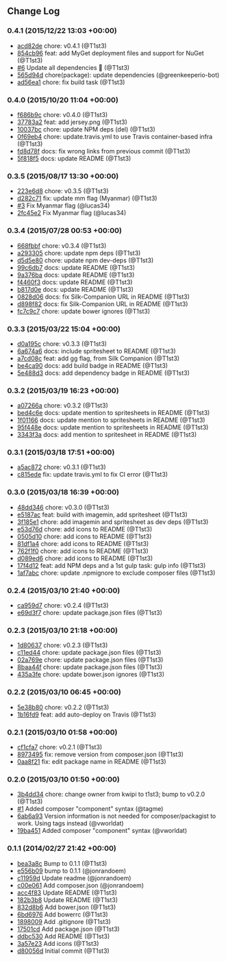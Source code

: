 ## Change Log

### 0.4.1 (2015/12/22 13:03 +00:00)
- [acd82de](https://github.com/T1st3/famfamfam-flags/commit/acd82de268068bbf932d62459125e201d1f8c873) chore: v0.4.1 (@T1st3)
- [854cb96](https://github.com/T1st3/famfamfam-flags/commit/854cb96fab33a50fa59c146c29e34289a59670b9) feat: add MyGet deployment files and support for NuGet (@T1st3)
- [#6](https://github.com/T1st3/famfamfam-flags/pull/6) Update all dependencies 🌴 (@T1st3)
- [565d94d](https://github.com/T1st3/famfamfam-flags/commit/565d94d245ffeff9bc62a8be0e3eb2deca5f775f) chore(package): update dependencies (@greenkeeperio-bot)
- [ad56ea1](https://github.com/T1st3/famfamfam-flags/commit/ad56ea1aecbd6499b1be71d20690021869c674b0) chore: fix build task (@T1st3)

### 0.4.0 (2015/10/20 11:04 +00:00)
- [f686b9c](https://github.com/T1st3/famfamfam-flags/commit/f686b9c7a3f6d8be6b29385257a073a4613f4bf1) chore: v0.4.0 (@T1st3)
- [37783a2](https://github.com/T1st3/famfamfam-flags/commit/37783a264c74974cf76d3d140387c286976bffbe) feat: add jersey.png (@T1st3)
- [10037bc](https://github.com/T1st3/famfamfam-flags/commit/10037bc550d3ba9ed3ce69cc39a39d88df3163f0) chore: update NPM deps (del) (@T1st3)
- [0f69eb4](https://github.com/T1st3/famfamfam-flags/commit/0f69eb41127e0840b06d2f4b8f70bfb636834d64) chore: update.travis.yml to use Travis container-based infra (@T1st3)
- [fd8d78f](https://github.com/T1st3/famfamfam-flags/commit/fd8d78fae3fca628c913a95a1bceb5dead85e3aa) docs: fix wrong links from previous commit (@T1st3)
- [5f818f5](https://github.com/T1st3/famfamfam-flags/commit/5f818f5938756ce6f35769475a8a9b34af09c459) docs: update README (@T1st3)

### 0.3.5 (2015/08/17 13:30 +00:00)
- [223e6d8](https://github.com/T1st3/famfamfam-flags/commit/223e6d81cd29bf9cc2ea63a65b8e6a6ac5e11762) chore: v0.3.5 (@T1st3)
- [d282c71](https://github.com/T1st3/famfamfam-flags/commit/d282c71f81535c67e2034fa58b30fd107a1c60ae) fix: update mm flag (Myanmar) (@T1st3)
- [#3](https://github.com/T1st3/famfamfam-flags/pull/3) Fix Myanmar flag (@lucas34)
- [2fc45e2](https://github.com/T1st3/famfamfam-flags/commit/2fc45e2a7791571a9537a25e0174490ce1f4f592) Fix Myanmar flag (@lucas34)

### 0.3.4 (2015/07/28 00:53 +00:00)
- [668fbbf](https://github.com/T1st3/famfamfam-flags/commit/668fbbf90ffa7d3775652b3e1042211045695525) chore: v0.3.4 (@T1st3)
- [a293305](https://github.com/T1st3/famfamfam-flags/commit/a293305f30e19a86f884ac428f0a5c9f85010089) chore: update npm deps (@T1st3)
- [d5d5e80](https://github.com/T1st3/famfamfam-flags/commit/d5d5e8074184362e73e21aad6530510f6ac6b7e0) chore: update npm dev-deps (@T1st3)
- [99c6db7](https://github.com/T1st3/famfamfam-flags/commit/99c6db718ee8a4c0866bd1258f8058066816b68b) docs: update README (@T1st3)
- [9a376ba](https://github.com/T1st3/famfamfam-flags/commit/9a376ba010a53dd2782c495beb2d459cd222d9c7) docs: update README (@T1st3)
- [f4460f3](https://github.com/T1st3/famfamfam-flags/commit/f4460f3aac00003602ffbf50362a62fda268c0f4) docs: update README (@T1st3)
- [b817d0e](https://github.com/T1st3/famfamfam-flags/commit/b817d0e5a4f38e1c00f3c69bdd473b9e2b88b25c) docs: update README (@T1st3)
- [0828d06](https://github.com/T1st3/famfamfam-flags/commit/0828d067906a88f5864de8384e0bc5ea8b3e5ba3) docs: fix Silk-Companion URL in README (@T1st3)
- [d898f82](https://github.com/T1st3/famfamfam-flags/commit/d898f8207143842c8342e7c94c9329beb6fb7b84) docs: fix Silk-Companion URL in README (@T1st3)
- [fc7c9c7](https://github.com/T1st3/famfamfam-flags/commit/fc7c9c7fc197cdd880de6929b247fd0db6c563ae) chore: update bower ignores (@T1st3)

### 0.3.3 (2015/03/22 15:04 +00:00)
- [d0a195c](https://github.com/T1st3/famfamfam-flags/commit/d0a195c11ef11ea9db336db1c0a8771273965f93) chore: v0.3.3 (@T1st3)
- [6a674a6](https://github.com/T1st3/famfamfam-flags/commit/6a674a61d801ed0f9858cc0ae6fb19e7d933f47b) docs: include spritesheet to README (@T1st3)
- [a7cd08c](https://github.com/T1st3/famfamfam-flags/commit/a7cd08c2bc8c839eb8631a599b9c5eb2e1a92e41) feat: add gg flag, from Silk Companion (@T1st3)
- [be4ca90](https://github.com/T1st3/famfamfam-flags/commit/be4ca908a096597bfedf6ec6dbc842f50c3140d9) docs: add build badge in README (@T1st3)
- [5e488d3](https://github.com/T1st3/famfamfam-flags/commit/5e488d3a4a17292926b40e478655c326fa64553b) docs: add dependency badge in README (@T1st3)

### 0.3.2 (2015/03/19 16:23 +00:00)
- [a07266a](https://github.com/T1st3/famfamfam-flags/commit/a07266afe668343b1aec5f01708d88e897a64555) chore: v0.3.2 (@T1st3)
- [bed4c6e](https://github.com/T1st3/famfamfam-flags/commit/bed4c6e8d42fead2e21b3c385d5203638ad2e331) docs: update mention to spritesheets in README (@T1st3)
- [1f01166](https://github.com/T1st3/famfamfam-flags/commit/1f011662428a0fa9ed09863fdab3f582f71a2a59) docs: update mention to spritesheets in README (@T1st3)
- [95f448e](https://github.com/T1st3/famfamfam-flags/commit/95f448e7f3f8296fc002556168dccce8d4dcd248) docs: update mention to spritesheets in README (@T1st3)
- [3343f3a](https://github.com/T1st3/famfamfam-flags/commit/3343f3af7a6f6da3970e63200a46afd2c9111637) docs: add mention to spritesheet in README (@T1st3)

### 0.3.1 (2015/03/18 17:51 +00:00)
- [a5ac872](https://github.com/T1st3/famfamfam-flags/commit/a5ac872b959189dbe1feb2ce928fd021f46692c9) chore: v0.3.1 (@T1st3)
- [c815ede](https://github.com/T1st3/famfamfam-flags/commit/c815ede2c181923f847bb042e8417717ab111c5e) fix: update travis.yml to fix CI error (@T1st3)

### 0.3.0 (2015/03/18 16:39 +00:00)
- [48dd346](https://github.com/T1st3/famfamfam-flags/commit/48dd3461211d49a1634c1367e4c15fb46731daeb) chore: v0.3.0 (@T1st3)
- [e5187ac](https://github.com/T1st3/famfamfam-flags/commit/e5187ac8a3a2d62b5638f8c34e9e9e37ce83f02d) feat: build with imagemin, add spritesheet (@T1st3)
- [3f185e1](https://github.com/T1st3/famfamfam-flags/commit/3f185e14f4c8241eb1d53f4167f7d39f300742b8) chore: add imagemin and spritesheet as dev deps (@T1st3)
- [e53d76d](https://github.com/T1st3/famfamfam-flags/commit/e53d76db2bc72cf5216704e5dfe7fd7c588e093a) chore: add icons to README (@T1st3)
- [0505d10](https://github.com/T1st3/famfamfam-flags/commit/0505d10380a9897c07a5c5cbd97646f450c2c233) chore: add icons to README (@T1st3)
- [81df1a4](https://github.com/T1st3/famfamfam-flags/commit/81df1a40865a22993c742a4498218821d41328e4) chore: add icons to README (@T1st3)
- [762f1f0](https://github.com/T1st3/famfamfam-flags/commit/762f1f0049566403c4453bb167b1bf4c6ac94232) chore: add icons to README (@T1st3)
- [d089ed6](https://github.com/T1st3/famfamfam-flags/commit/d089ed6e5ce2f6eddacdb5b90d9d6add910a33b7) chore: add icons to README (@T1st3)
- [17f4d12](https://github.com/T1st3/famfamfam-flags/commit/17f4d121901f3f2e47e263429be26aff8906c152) feat: add NPM deps and a 1st gulp task: gulp info (@T1st3)
- [1af7abc](https://github.com/T1st3/famfamfam-flags/commit/1af7abc00030e7c92e49fb2c9f1ea136f815ebb0) chore: update .npmignore to exclude composer files (@T1st3)

### 0.2.4 (2015/03/10 21:40 +00:00)
- [ca959d7](https://github.com/T1st3/famfamfam-flags/commit/ca959d7fd51da851c6bf266e94bee164ae2ce400) chore: v0.2.4 (@T1st3)
- [e69d3f7](https://github.com/T1st3/famfamfam-flags/commit/e69d3f7470d5143e67fe7287b8acd6007b157917) chore: update package.json files (@T1st3)

### 0.2.3 (2015/03/10 21:18 +00:00)
- [1d80637](https://github.com/T1st3/famfamfam-flags/commit/1d80637f6191ecbedb5142cfac6727504f8c9832) chore: v0.2.3 (@T1st3)
- [c11ed44](https://github.com/T1st3/famfamfam-flags/commit/c11ed4446bed139620a51f9efdcf03bb58908734) chore: update package.json files (@T1st3)
- [02a769e](https://github.com/T1st3/famfamfam-flags/commit/02a769eacb7d1c4f4fa7361a8d6f5ffff816eb72) chore: update package.json files (@T1st3)
- [8baa44f](https://github.com/T1st3/famfamfam-flags/commit/8baa44f326f96a150a0228d43b25e10575f9c6aa) chore: update package.json files (@T1st3)
- [435a3fe](https://github.com/T1st3/famfamfam-flags/commit/435a3fe2077bee4887a2eaae3338b349c2d16caa) chore: update bower.json ignores (@T1st3)

### 0.2.2 (2015/03/10 06:45 +00:00)
- [5e38b80](https://github.com/T1st3/famfamfam-flags/commit/5e38b80390e44c194cb103a92c0e275e8d96f959) chore: v0.2.2 (@T1st3)
- [1b16fd9](https://github.com/T1st3/famfamfam-flags/commit/1b16fd9f79802c6940202a26ac97473698a7f9e6) feat: add auto-deploy on Travis (@T1st3)

### 0.2.1 (2015/03/10 01:58 +00:00)
- [cf1cfa7](https://github.com/T1st3/famfamfam-flags/commit/cf1cfa71cd533b62dc90e0168fba09d893b3a884) chore: v0.2.1 (@T1st3)
- [8973495](https://github.com/T1st3/famfamfam-flags/commit/8973495d7dd03dd7481ab305d31f09f8d627f9be) fix: remove version from composer.json (@T1st3)
- [0aa8f21](https://github.com/T1st3/famfamfam-flags/commit/0aa8f217d83f390e76893bad30abc38573d4bad6) fix: edit package name in README (@T1st3)

### 0.2.0 (2015/03/10 01:50 +00:00)
- [3b4dd34](https://github.com/T1st3/famfamfam-flags/commit/3b4dd34598bc620f266d7f409479b342100bae83) chore: change owner from kwipi to t1st3; bump to v0.2.0 (@T1st3)
- [#1](https://github.com/T1st3/famfamfam-flags/pull/1) Added composer "component" syntax (@tagme)
- [6ab6a93](https://github.com/T1st3/famfamfam-flags/commit/6ab6a9309417824da9b2139a5d6668d1f5a5e0f8) Version information is not needed for composer/packagist to work. Using tags instead (@vworldat)
- [19ba451](https://github.com/T1st3/famfamfam-flags/commit/19ba451d11f945336ae609e5ac33e42bedad9bfd) Added composer "component" syntax (@vworldat)

### 0.1.1 (2014/02/27 21:42 +00:00)
- [bea3a8c](https://github.com/T1st3/famfamfam-flags/commit/bea3a8cefad5062b59d59f0603f37366ecbd032d) Bump to 0.1.1 (@T1st3)
- [e556b09](https://github.com/T1st3/famfamfam-flags/commit/e556b0959d7b2a5db37bded2299dfa0459e174b1) bump to 0.1.1 (@jonrandoem)
- [c11959d](https://github.com/T1st3/famfamfam-flags/commit/c11959def0f7399898bdcb8b959b51db2e99cdca) Update readme (@jonrandoem)
- [c00e061](https://github.com/T1st3/famfamfam-flags/commit/c00e061f30c9d4d4ee17924a7b529b413dbfe3bb) Add composer.json (@jonrandoem)
- [acc4f83](https://github.com/T1st3/famfamfam-flags/commit/acc4f83383b59204cc4f66bd9212179a86f6c845) Update README (@T1st3)
- [182b3b8](https://github.com/T1st3/famfamfam-flags/commit/182b3b827d043459a2ea712ea55c29cf33a6d0ba) Update README (@T1st3)
- [832d8b6](https://github.com/T1st3/famfamfam-flags/commit/832d8b66c7f529653750512795536c322d470d4c) Add bower.json (@T1st3)
- [6bd6976](https://github.com/T1st3/famfamfam-flags/commit/6bd697627e6fa8cd1b27bc1029e4eabb51c6806f) Add bowerrc (@T1st3)
- [1898009](https://github.com/T1st3/famfamfam-flags/commit/1898009583b4370abae82ac558b44878a53b4920) Add .gitignore (@T1st3)
- [17501cd](https://github.com/T1st3/famfamfam-flags/commit/17501cdd185cb4c3851993339c08f579c3823bd8) Add package.json (@T1st3)
- [ddbc530](https://github.com/T1st3/famfamfam-flags/commit/ddbc530fe377318a844fd63762d69dbd009a31b6) Add README (@T1st3)
- [3a57e23](https://github.com/T1st3/famfamfam-flags/commit/3a57e234df13b4ddecb579bacf83d9501da877ad) Add icons (@T1st3)
- [d80056d](https://github.com/T1st3/famfamfam-flags/commit/d80056da422b5117065fe3a4c8443062875c6548) Initial commit (@T1st3)